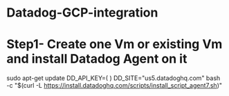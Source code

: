# Datadog-GCP-integration
# Step1- Create one Vm or existing Vm and install Datadog Agent on it 
sudo apt-get update
DD_API_KEY=(                       ) DD_SITE="us5.datadoghq.com" bash -c "$(curl -L https://install.datadoghq.com/scripts/install_script_agent7.sh)"
